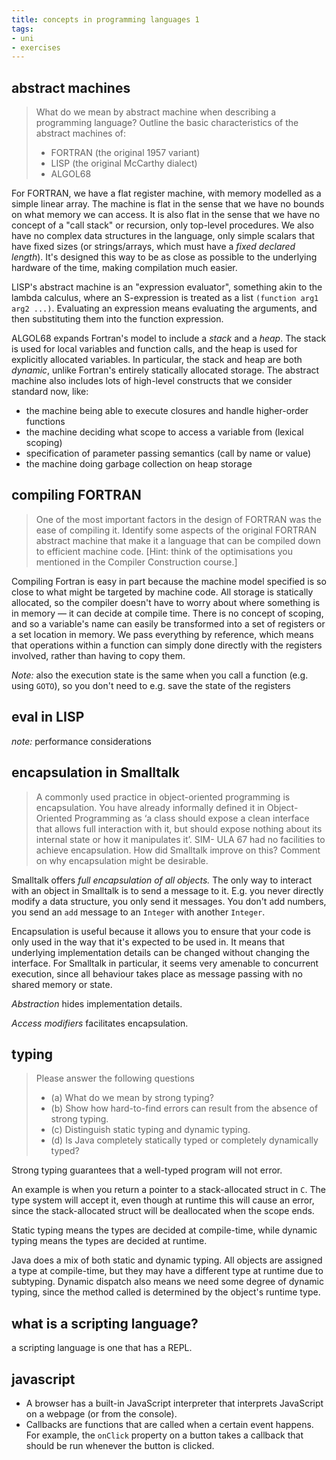 ```yaml
---
title: concepts in programming languages 1
tags:
- uni
- exercises
---
```



## abstract machines
> What do we mean by abstract machine when describing a programming language? Outline the basic characteristics of the abstract machines of:
> - FORTRAN (the original 1957 variant)
> - LISP (the original McCarthy dialect) 
> - ALGOL68

For FORTRAN, we have a flat register machine, with memory modelled as a simple linear array. The machine is flat in the sense that we have no bounds on what memory we can access. It is also flat in the sense that we have no concept of a "call stack" or recursion, only top-level procedures. We also have no complex data structures in the language, only simple scalars that have fixed sizes (or strings/arrays, which must have a *fixed declared length*). It's designed this way to be as close as possible to the underlying hardware of the time, making compilation much easier. 

LISP's abstract machine is an "expression evaluator", something akin to the lambda calculus, where an S-expression is treated as a list `(function arg1 arg2 ...)`. Evaluating an expression means evaluating the arguments, and then substituting them into the function expression.

ALGOL68 expands Fortran's model to include a *stack* and a *heap*. The stack is used for local variables and function calls, and the heap is used for explicitly allocated variables. In particular, the stack and heap are both *dynamic*, unlike Fortran's entirely statically allocated storage. The abstract machine also includes lots of high-level constructs that we consider standard now, like:
- the machine being able to execute closures and handle higher-order functions
- the machine deciding what scope to access a variable from (lexical scoping)
- specification of parameter passing semantics (call by name or value)
- the machine doing garbage collection on heap storage

## compiling FORTRAN

> One of the most important factors in the design of FORTRAN was the ease of compiling it. Identify some aspects of the original FORTRAN abstract machine that make it a language that can be compiled down to efficient machine code. [Hint: think of the optimisations you mentioned in the Compiler Construction course.]

Compiling Fortran is easy in part because the machine model specified is so close to what might be targeted by machine code. All storage is statically allocated, so the compiler doesn't have to worry about where something is in memory — it can decide at compile time. There is no concept of scoping, and so a variable's name can easily be transformed into a set of registers or a set location in memory. We pass everything by reference, which means that operations within a function can simply done directly with the registers involved, rather than having to copy them. 

*Note:* also the execution state is the same when you call a function (e.g. using `GOTO`), so you don't need to e.g. save the state of the registers


## eval in LISP
*note:* performance considerations 

## encapsulation in Smalltalk

> A commonly used practice in object-oriented programming is encapsulation. You have already informally defined it in Object-Oriented Programming as ‘a class should expose a clean interface that allows full interaction with it, but should expose nothing about its internal state or how it manipulates it’. SIM- ULA 67 had no facilities to achieve encapsulation. How did Smalltalk improve on this? Comment on why encapsulation might be desirable.

Smalltalk offers *full encapsulation of all objects.* The only way to interact with an object in Smalltalk is to send a message to it. E.g. you never directly modify a data structure, you only send it messages. You don't add numbers, you send an `add` message to an `Integer` with another `Integer`.

Encapsulation is useful because it allows you to ensure that your code is only used in the way that it's expected to be used in. It means that underlying implementation details can be changed without changing the interface. For Smalltalk in particular, it seems very amenable to concurrent execution, since all behaviour takes place as message passing with no shared memory or state. 

*Abstraction* hides implementation details.

*Access modifiers* facilitates encapsulation.

## typing

> Please answer the following questions
> - (a) What do we mean by strong typing?
> - (b) Show how hard-to-find errors can result from the absence of strong typing.
> - (c) Distinguish static typing and dynamic typing.
> - (d) Is Java completely statically typed or completely dynamically typed?

Strong typing guarantees that a well-typed program will not error. 

An example is when you return a pointer to a stack-allocated struct in `C`. The type system will accept it, even though at runtime this will cause an error, since the stack-allocated struct will be deallocated when the scope ends.

Static typing means the types are decided at compile-time, while dynamic typing means the types are decided at runtime.

Java does a mix of both static and dynamic typing. All objects are assigned a type at compile-time, but they may have a different type at runtime due to subtyping. Dynamic dispatch also means we need some degree of dynamic typing, since the method called is determined by the object's runtime type.

## what is a scripting language?

a scripting language is one that has a REPL. 

## javascript

- A browser has a built-in JavaScript interpreter that interprets JavaScript on a webpage (or from the console).
- Callbacks are functions that are called when a certain event happens. For example, the `onClick` property on a button takes a callback that should be run whenever the button is clicked. 

